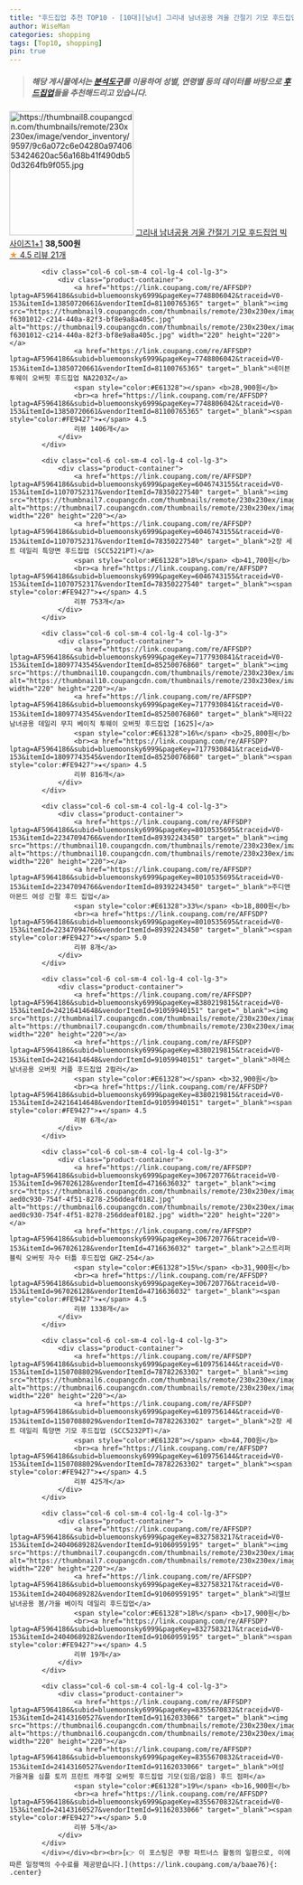 ```yaml
---
title: "후드집업 추천 TOP10 - [10대][남녀] 그리내 남녀공용 겨울 간절기 기모 후드집업 빅사이즈1+1"
author: WiseMan
categories: shopping
tags: [Top10, shopping]
pin: true
---
```


> ##### 해당 게시물에서는 [**분석도구**](https://itemscout.io/)를 이용하여 **성별**, **연령별** 등의 데이터를 바탕으로 [**후드집업**](https://link.coupang.com/a/baae76)들을 추천해드리고 있습니다.
<div class="container"><div class="row">
            <div class="col-6 col-sm-4 col-lg-4 col-lg-3">
                <div class="product-container">
                    <a href="https://link.coupang.com/re/AFFSDP?lptag=AF5964186&subid=bluemoonsky6999&pageKey=8352600485&traceid=V0-153&itemId=24132355706&vendorItemId=91151336503" target="_blank"><img src="https://thumbnail8.coupangcdn.com/thumbnails/remote/230x230ex/image/vendor_inventory/9597/9c6a072c6e04280a9740653424620ac56a168b41f490db50d3264fb9f055.jpg" alt="https://thumbnail8.coupangcdn.com/thumbnails/remote/230x230ex/image/vendor_inventory/9597/9c6a072c6e04280a9740653424620ac56a168b41f490db50d3264fb9f055.jpg" width="220" height="220"></a>
                    <a href="https://link.coupang.com/re/AFFSDP?lptag=AF5964186&subid=bluemoonsky6999&pageKey=8352600485&traceid=V0-153&itemId=24132355706&vendorItemId=91151336503" target="_blank">그리내 남녀공용 겨울 간절기 기모 후드집업 빅사이즈1+1</a>
                    <span style="color:#E61328"></span> <b>38,500원</b>
                    <br><a href="https://link.coupang.com/re/AFFSDP?lptag=AF5964186&subid=bluemoonsky6999&pageKey=8352600485&traceid=V0-153&itemId=24132355706&vendorItemId=91151336503" target="_blank"><span style="color:#FE9427">★</span> 4.5
                    리뷰 21개</a>
                </div>
            </div>
            
            <div class="col-6 col-sm-4 col-lg-4 col-lg-3">
                <div class="product-container">
                    <a href="https://link.coupang.com/re/AFFSDP?lptag=AF5964186&subid=bluemoonsky6999&pageKey=7748806042&traceid=V0-153&itemId=13850720661&vendorItemId=81100765365" target="_blank"><img src="https://thumbnail9.coupangcdn.com/thumbnails/remote/230x230ex/image/retail/images/184444130102516-f6301012-c214-440a-82f3-bf8e9a8a405c.jpg" alt="https://thumbnail9.coupangcdn.com/thumbnails/remote/230x230ex/image/retail/images/184444130102516-f6301012-c214-440a-82f3-bf8e9a8a405c.jpg" width="220" height="220"></a>
                    <a href="https://link.coupang.com/re/AFFSDP?lptag=AF5964186&subid=bluemoonsky6999&pageKey=7748806042&traceid=V0-153&itemId=13850720661&vendorItemId=81100765365" target="_blank">네이븐 투웨이 오버핏 후드집업 NA2203Z</a>
                    <span style="color:#E61328"></span> <b>28,900원</b>
                    <br><a href="https://link.coupang.com/re/AFFSDP?lptag=AF5964186&subid=bluemoonsky6999&pageKey=7748806042&traceid=V0-153&itemId=13850720661&vendorItemId=81100765365" target="_blank"><span style="color:#FE9427">★</span> 4.5
                    리뷰 1406개</a>
                </div>
            </div>
            
            <div class="col-6 col-sm-4 col-lg-4 col-lg-3">
                <div class="product-container">
                    <a href="https://link.coupang.com/re/AFFSDP?lptag=AF5964186&subid=bluemoonsky6999&pageKey=6046743155&traceid=V0-153&itemId=11070752317&vendorItemId=78350227540" target="_blank"><img src="https://thumbnail7.coupangcdn.com/thumbnails/remote/230x230ex/image/vendor_inventory/3bc5/dba5fb7a1331b96987d3284bda1f985328c612fc54ecedb29c5894f5a403.jpg" alt="https://thumbnail7.coupangcdn.com/thumbnails/remote/230x230ex/image/vendor_inventory/3bc5/dba5fb7a1331b96987d3284bda1f985328c612fc54ecedb29c5894f5a403.jpg" width="220" height="220"></a>
                    <a href="https://link.coupang.com/re/AFFSDP?lptag=AF5964186&subid=bluemoonsky6999&pageKey=6046743155&traceid=V0-153&itemId=11070752317&vendorItemId=78350227540" target="_blank">2장 세트 데일리 특양면 후드집업 (SCC5221PT)</a>
                    <span style="color:#E61328">18%</span> <b>41,700원</b>
                    <br><a href="https://link.coupang.com/re/AFFSDP?lptag=AF5964186&subid=bluemoonsky6999&pageKey=6046743155&traceid=V0-153&itemId=11070752317&vendorItemId=78350227540" target="_blank"><span style="color:#FE9427">★</span> 4.5
                    리뷰 753개</a>
                </div>
            </div>
            
            <div class="col-6 col-sm-4 col-lg-4 col-lg-3">
                <div class="product-container">
                    <a href="https://link.coupang.com/re/AFFSDP?lptag=AF5964186&subid=bluemoonsky6999&pageKey=7177930841&traceid=V0-153&itemId=18097743545&vendorItemId=85250076860" target="_blank"><img src="https://thumbnail10.coupangcdn.com/thumbnails/remote/230x230ex/image/vendor_inventory/60fc/de08d1de451310dc1074f4a2959b23bf9600c2b4cc6ae31c2d02a1d90d3a.jpg" alt="https://thumbnail10.coupangcdn.com/thumbnails/remote/230x230ex/image/vendor_inventory/60fc/de08d1de451310dc1074f4a2959b23bf9600c2b4cc6ae31c2d02a1d90d3a.jpg" width="220" height="220"></a>
                    <a href="https://link.coupang.com/re/AFFSDP?lptag=AF5964186&subid=bluemoonsky6999&pageKey=7177930841&traceid=V0-153&itemId=18097743545&vendorItemId=85250076860" target="_blank">제타22 남녀공용 데일리 무지 베이직 투웨이 오버핏 후드집업 [1625]</a>
                    <span style="color:#E61328">16%</span> <b>25,800원</b>
                    <br><a href="https://link.coupang.com/re/AFFSDP?lptag=AF5964186&subid=bluemoonsky6999&pageKey=7177930841&traceid=V0-153&itemId=18097743545&vendorItemId=85250076860" target="_blank"><span style="color:#FE9427">★</span> 4.5
                    리뷰 816개</a>
                </div>
            </div>
            
            <div class="col-6 col-sm-4 col-lg-4 col-lg-3">
                <div class="product-container">
                    <a href="https://link.coupang.com/re/AFFSDP?lptag=AF5964186&subid=bluemoonsky6999&pageKey=8010535695&traceid=V0-153&itemId=22347094766&vendorItemId=89392243450" target="_blank"><img src="https://thumbnail10.coupangcdn.com/thumbnails/remote/230x230ex/image/vendor_inventory/74cf/d1ee308947b21843ece86f9aeed24753963f285b5eedc02cef3574418945.jpg" alt="https://thumbnail10.coupangcdn.com/thumbnails/remote/230x230ex/image/vendor_inventory/74cf/d1ee308947b21843ece86f9aeed24753963f285b5eedc02cef3574418945.jpg" width="220" height="220"></a>
                    <a href="https://link.coupang.com/re/AFFSDP?lptag=AF5964186&subid=bluemoonsky6999&pageKey=8010535695&traceid=V0-153&itemId=22347094766&vendorItemId=89392243450" target="_blank">주디앤 아몬드 여성 긴팔 후드 집업</a>
                    <span style="color:#E61328">33%</span> <b>18,800원</b>
                    <br><a href="https://link.coupang.com/re/AFFSDP?lptag=AF5964186&subid=bluemoonsky6999&pageKey=8010535695&traceid=V0-153&itemId=22347094766&vendorItemId=89392243450" target="_blank"><span style="color:#FE9427">★</span> 5.0
                    리뷰 8개</a>
                </div>
            </div>
            
            <div class="col-6 col-sm-4 col-lg-4 col-lg-3">
                <div class="product-container">
                    <a href="https://link.coupang.com/re/AFFSDP?lptag=AF5964186&subid=bluemoonsky6999&pageKey=8380219815&traceid=V0-153&itemId=24216414648&vendorItemId=91059940151" target="_blank"><img src="https://thumbnail7.coupangcdn.com/thumbnails/remote/230x230ex/image/vendor_inventory/8dac/bf448f1b76760fed41c3bb5ea794ab05d6a4913f15ff08ea29aa28d01d21.jpg" alt="https://thumbnail7.coupangcdn.com/thumbnails/remote/230x230ex/image/vendor_inventory/8dac/bf448f1b76760fed41c3bb5ea794ab05d6a4913f15ff08ea29aa28d01d21.jpg" width="220" height="220"></a>
                    <a href="https://link.coupang.com/re/AFFSDP?lptag=AF5964186&subid=bluemoonsky6999&pageKey=8380219815&traceid=V0-153&itemId=24216414648&vendorItemId=91059940151" target="_blank">하메스 남녀공용 오버핏 커플 후드집업 2컬러</a>
                    <span style="color:#E61328"></span> <b>32,900원</b>
                    <br><a href="https://link.coupang.com/re/AFFSDP?lptag=AF5964186&subid=bluemoonsky6999&pageKey=8380219815&traceid=V0-153&itemId=24216414648&vendorItemId=91059940151" target="_blank"><span style="color:#FE9427">★</span> 4.5
                    리뷰 6개</a>
                </div>
            </div>
            
            <div class="col-6 col-sm-4 col-lg-4 col-lg-3">
                <div class="product-container">
                    <a href="https://link.coupang.com/re/AFFSDP?lptag=AF5964186&subid=bluemoonsky6999&pageKey=306720776&traceid=V0-153&itemId=967026128&vendorItemId=4716636032" target="_blank"><img src="https://thumbnail6.coupangcdn.com/thumbnails/remote/230x230ex/image/retail/images/8570049543739971-aed0c930-754f-4f51-8278-256ddeaf0182.jpg" alt="https://thumbnail6.coupangcdn.com/thumbnails/remote/230x230ex/image/retail/images/8570049543739971-aed0c930-754f-4f51-8278-256ddeaf0182.jpg" width="220" height="220"></a>
                    <a href="https://link.coupang.com/re/AFFSDP?lptag=AF5964186&subid=bluemoonsky6999&pageKey=306720776&traceid=V0-153&itemId=967026128&vendorItemId=4716636032" target="_blank">고스트리퍼블릭 오버핏 자수 터틀 후드집업 GHZ-254</a>
                    <span style="color:#E61328">15%</span> <b>31,900원</b>
                    <br><a href="https://link.coupang.com/re/AFFSDP?lptag=AF5964186&subid=bluemoonsky6999&pageKey=306720776&traceid=V0-153&itemId=967026128&vendorItemId=4716636032" target="_blank"><span style="color:#FE9427">★</span> 4.5
                    리뷰 1338개</a>
                </div>
            </div>
            
            <div class="col-6 col-sm-4 col-lg-4 col-lg-3">
                <div class="product-container">
                    <a href="https://link.coupang.com/re/AFFSDP?lptag=AF5964186&subid=bluemoonsky6999&pageKey=6109756144&traceid=V0-153&itemId=11507088029&vendorItemId=78782263302" target="_blank"><img src="https://thumbnail6.coupangcdn.com/thumbnails/remote/230x230ex/image/vendor_inventory/8eee/49055b883c5171604632bf22e67f8b5fb2ebfabe85c4b28c38136be6f9f1.jpg" alt="https://thumbnail6.coupangcdn.com/thumbnails/remote/230x230ex/image/vendor_inventory/8eee/49055b883c5171604632bf22e67f8b5fb2ebfabe85c4b28c38136be6f9f1.jpg" width="220" height="220"></a>
                    <a href="https://link.coupang.com/re/AFFSDP?lptag=AF5964186&subid=bluemoonsky6999&pageKey=6109756144&traceid=V0-153&itemId=11507088029&vendorItemId=78782263302" target="_blank">2장 세트 데일리 특양면 기모 후드집업 (SCC5232PT)</a>
                    <span style="color:#E61328"></span> <b>44,700원</b>
                    <br><a href="https://link.coupang.com/re/AFFSDP?lptag=AF5964186&subid=bluemoonsky6999&pageKey=6109756144&traceid=V0-153&itemId=11507088029&vendorItemId=78782263302" target="_blank"><span style="color:#FE9427">★</span> 4.5
                    리뷰 425개</a>
                </div>
            </div>
            
            <div class="col-6 col-sm-4 col-lg-4 col-lg-3">
                <div class="product-container">
                    <a href="https://link.coupang.com/re/AFFSDP?lptag=AF5964186&subid=bluemoonsky6999&pageKey=8327583217&traceid=V0-153&itemId=24040689282&vendorItemId=91060959195" target="_blank"><img src="https://thumbnail7.coupangcdn.com/thumbnails/remote/230x230ex/image/vendor_inventory/dd5d/748af5022f089c121ed8bb8dfb9e754c135bf899689fa864d8b33c655165.png" alt="https://thumbnail7.coupangcdn.com/thumbnails/remote/230x230ex/image/vendor_inventory/dd5d/748af5022f089c121ed8bb8dfb9e754c135bf899689fa864d8b33c655165.png" width="220" height="220"></a>
                    <a href="https://link.coupang.com/re/AFFSDP?lptag=AF5964186&subid=bluemoonsky6999&pageKey=8327583217&traceid=V0-153&itemId=24040689282&vendorItemId=91060959195" target="_blank">리엘브 남녀공용 봄/가을 베이직 데일리 후드집업</a>
                    <span style="color:#E61328">18%</span> <b>17,900원</b>
                    <br><a href="https://link.coupang.com/re/AFFSDP?lptag=AF5964186&subid=bluemoonsky6999&pageKey=8327583217&traceid=V0-153&itemId=24040689282&vendorItemId=91060959195" target="_blank"><span style="color:#FE9427">★</span> 4.5
                    리뷰 19개</a>
                </div>
            </div>
            
            <div class="col-6 col-sm-4 col-lg-4 col-lg-3">
                <div class="product-container">
                    <a href="https://link.coupang.com/re/AFFSDP?lptag=AF5964186&subid=bluemoonsky6999&pageKey=8355670832&traceid=V0-153&itemId=24143160527&vendorItemId=91162033066" target="_blank"><img src="https://thumbnail6.coupangcdn.com/thumbnails/remote/230x230ex/image/vendor_inventory/82fd/2216374f4d117c860a015ae64b67e530171c6988e1f587204a98ee2ce03e.jpg" alt="https://thumbnail6.coupangcdn.com/thumbnails/remote/230x230ex/image/vendor_inventory/82fd/2216374f4d117c860a015ae64b67e530171c6988e1f587204a98ee2ce03e.jpg" width="220" height="220"></a>
                    <a href="https://link.coupang.com/re/AFFSDP?lptag=AF5964186&subid=bluemoonsky6999&pageKey=8355670832&traceid=V0-153&itemId=24143160527&vendorItemId=91162033066" target="_blank">여성 가을겨울 심플 토끼 프린트 캐주얼 오버핏 후드집업 기모(있음/없음) 후드 점퍼</a>
                    <span style="color:#E61328">19%</span> <b>16,900원</b>
                    <br><a href="https://link.coupang.com/re/AFFSDP?lptag=AF5964186&subid=bluemoonsky6999&pageKey=8355670832&traceid=V0-153&itemId=24143160527&vendorItemId=91162033066" target="_blank"><span style="color:#FE9427">★</span> 5.0
                    리뷰 5개</a>
                </div>
            </div>
            </div></div><br><br>[👉 이 포스팅은 쿠팡 파트너스 활동의 일환으로, 이에 따른 일정액의 수수료를 제공받습니다.](https://link.coupang.com/a/baae76){: .center}